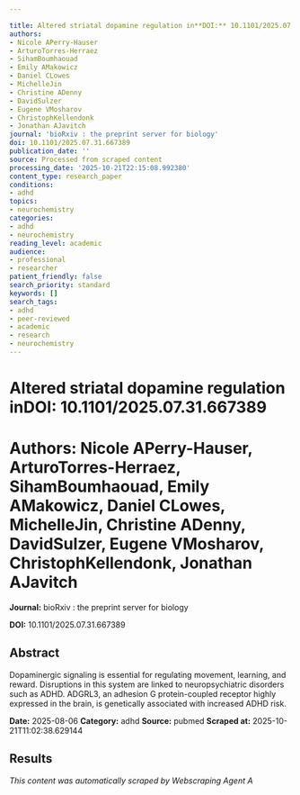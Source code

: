 ```yaml
---

title: Altered striatal dopamine regulation in**DOI:** 10.1101/2025.07.31.667389
authors:
- Nicole APerry-Hauser
- ArturoTorres-Herraez
- SihamBoumhaouad
- Emily AMakowicz
- Daniel CLowes
- MichelleJin
- Christine ADenny
- DavidSulzer
- Eugene VMosharov
- ChristophKellendonk
- Jonathan AJavitch
journal: 'bioRxiv : the preprint server for biology'
doi: 10.1101/2025.07.31.667389
publication_date: ''
source: Processed from scraped content
processing_date: '2025-10-21T22:15:08.992380'
content_type: research_paper
conditions:
- adhd
topics:
- neurochemistry
categories:
- adhd
- neurochemistry
reading_level: academic
audience:
- professional
- researcher
patient_friendly: false
search_priority: standard
keywords: []
search_tags:
- adhd
- peer-reviewed
- academic
- research
- neurochemistry
---
```




# Altered striatal dopamine regulation in**DOI:** 10.1101/2025.07.31.667389

# **Authors:** Nicole APerry-Hauser, ArturoTorres-Herraez, SihamBoumhaouad, Emily AMakowicz, Daniel CLowes, MichelleJin, Christine ADenny, DavidSulzer, Eugene VMosharov, ChristophKellendonk, Jonathan AJavitch

**Journal:** bioRxiv : the preprint server for biology

**DOI:** 10.1101/2025.07.31.667389

## Abstract

Dopaminergic signaling is essential for regulating movement, learning, and reward. Disruptions in this system are linked to neuropsychiatric disorders such as ADHD. ADGRL3, an adhesion G protein-coupled receptor highly expressed in the brain, is genetically associated with increased ADHD risk.

**Date:** 2025-08-06
**Category:** adhd
**Source:** pubmed
**Scraped at:** 2025-10-21T11:02:38.629144
## Results
*This content was automatically scraped by Webscraping Agent A*